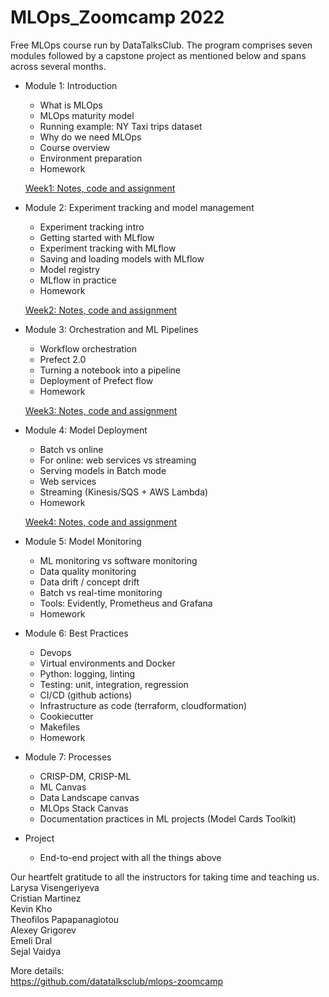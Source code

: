 # MLOps_Zoomcamp 2022


Free MLOps course run by DataTalksClub. The program comprises seven modules followed by a capstone project as mentioned below and spans across several months.
* Module 1: Introduction
    * What is MLOps
    * MLOps maturity model
    * Running example: NY Taxi trips dataset
    * Why do we need MLOps
    * Course overview
    * Environment preparation
    * Homework

    [Week1: Notes, code and assignment](https://github.com/BPrasad123/MLOps_Zoomcamp/tree/main/Week1)

* Module 2: Experiment tracking and model management
    * Experiment tracking intro
    * Getting started with MLflow
    * Experiment tracking with MLflow
    * Saving and loading models with MLflow
    * Model registry
    * MLflow in practice
    * Homework

    [Week2: Notes, code and assignment](https://github.com/BPrasad123/MLOps_Zoomcamp/tree/main/Week2)

* Module 3: Orchestration and ML Pipelines
    * Workflow orchestration
    * Prefect 2.0
    * Turning a notebook into a pipeline
    * Deployment of Prefect flow
    * Homework

    [Week3: Notes, code and assignment](https://github.com/BPrasad123/MLOps_Zoomcamp/tree/main/Week3)

* Module 4: Model Deployment
    * Batch vs online
    * For online: web services vs streaming
    * Serving models in Batch mode
    * Web services
    * Streaming (Kinesis/SQS + AWS Lambda)
    * Homework

    [Week4: Notes, code and assignment](https://github.com/BPrasad123/MLOps_Zoomcamp/tree/main/Week4)

* Module 5: Model Monitoring
    * ML monitoring vs software monitoring
    * Data quality monitoring
    * Data drift / concept drift
    * Batch vs real-time monitoring
    * Tools: Evidently, Prometheus and Grafana
    * Homework
  
* Module 6: Best Practices
    * Devops
    * Virtual environments and Docker
    * Python: logging, linting
    * Testing: unit, integration, regression
    * CI/CD (github actions)
    * Infrastructure as code (terraform, cloudformation)
    * Cookiecutter
    * Makefiles
    * Homework
  
* Module 7: Processes
    * CRISP-DM, CRISP-ML
    * ML Canvas
    * Data Landscape canvas
    * MLOps Stack Canvas
    * Documentation practices in ML projects (Model Cards Toolkit)


* Project
    * End-to-end project with all the things above
  
Our heartfelt gratitude to all the instructors for taking time and teaching us.  
Larysa Visengeriyeva  
Cristian Martinez  
Kevin Kho  
Theofilos Papapanagiotou  
Alexey Grigorev  
Emeli Dral  
Sejal Vaidya  

More details:  
https://github.com/datatalksclub/mlops-zoomcamp

